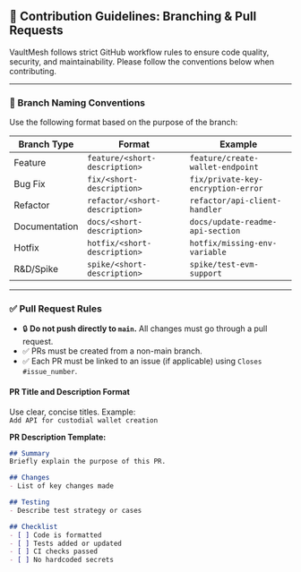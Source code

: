 ## 🧩 Contribution Guidelines: Branching & Pull Requests

VaultMesh follows strict GitHub workflow rules to ensure code quality, security, and maintainability. Please follow the conventions below when contributing.

---

### 🔀 Branch Naming Conventions

Use the following format based on the purpose of the branch:

| Branch Type   | Format                        | Example                            |
|---------------|-------------------------------|------------------------------------|
| Feature       | `feature/<short-description>` | `feature/create-wallet-endpoint`   |
| Bug Fix       | `fix/<short-description>`     | `fix/private-key-encryption-error` |
| Refactor      | `refactor/<short-description>`| `refactor/api-client-handler`      |
| Documentation | `docs/<short-description>`    | `docs/update-readme-api-section`   |
| Hotfix        | `hotfix/<short-description>`  | `hotfix/missing-env-variable`      |
| R&D/Spike     | `spike/<short-description>`   | `spike/test-evm-support`           |

---

### ✅ Pull Request Rules

- 🔒 **Do not push directly to `main`.** All changes must go through a pull request.
- ✅ PRs must be created from a non-main branch.
- ✅ Each PR must be linked to an issue (if applicable) using `Closes #issue_number`.

#### PR Title and Description Format

Use clear, concise titles. Example:  
`Add API for custodial wallet creation`

**PR Description Template:**
```md
## Summary
Briefly explain the purpose of this PR.

## Changes
- List of key changes made

## Testing
- Describe test strategy or cases

## Checklist
- [ ] Code is formatted
- [ ] Tests added or updated
- [ ] CI checks passed
- [ ] No hardcoded secrets

